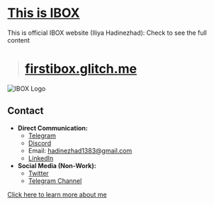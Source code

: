 # [This is IBOX](https://firstibox.glitch.me/)

This is official IBOX website (Iliya Hadinezhad):
Check to see the full content 
> # [firstibox.glitch.me](https://firstibox.glitch.me/)
![IBOX Logo](https://cdn.glitch.global/8352fc0e-bebe-4680-ae0b-269da8b54259/eyesIcon.gif?v=1700259102253)

## Contact

- **Direct Communication:**
  - [Telegram](https://t.me/IBOX_s)
  - [Discord](https://discord.com/users/655082737220452352)
  - Email: [hadinezhad1383@gmail.com](mailto:hadinezhad1383@gmail.com)
  - [LinkedIn](https://www.linkedin.com/in/iliyahadinezhad/)
- **Social Media (Non-Work):**
  - [Twitter](https://x.com/FirstIBOX)
  - [Telegram Channel](https://t.me/FirstIBOX)

[Click here to learn more about me](https://firstibox.glitch.me/)
